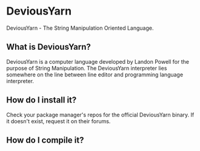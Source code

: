 # DeviousYarn
DeviousYarn - The String Manipulation Oriented Language.

## What is DeviousYarn?
DeviousYarn is a computer language developed by Landon Powell for the purpose of String Manipulation. 
The DeviousYarn interpreter lies somewhere on the line between line editor and programming language interpreter. 

## How do I install it?
Check your package manager's repos for the official DeviousYarn binary. 
If it doesn't exist, request it on their forums. 

## How do I compile it?
